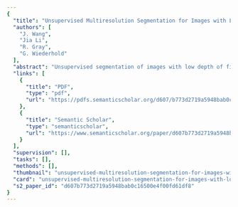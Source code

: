 ```yaml
---
{
  "title": "Unsupervised Multiresolution Segmentation for Images with Low Depth of Field",
  "authors": [
    "J. Wang",
    "Jia Li",
    "R. Gray",
    "G. Wiederhold"
  ],
  "abstract": "Unsupervised segmentation of images with low depth of field (DOF) is highly useful in various applications. This paper describes a novel multiresolution image segmentation algorithm for low DOF images. The algorithm is designed to separate a sharply focused object-of-interest from other foreground or background objects. The algorithm is fully automatic in that all parameters are image independent. A multi-scale approach based on high frequency wavelet coefficients and their statistics is used to perform context-dependent classification of individual blocks of the image. Unlike other edge-based approaches, our algorithm does not rely on the process of connecting object boundaries. The algorithm has achieved high accuracy when tested on more than 100 low DOF images, many with inhomogeneous foreground or background distractions. Compared with he state of the art algorithms, this new algorithm provides better accuracy at higher speed.",
  "links": [
    {
      "title": "PDF",
      "type": "pdf",
      "url": "https://pdfs.semanticscholar.org/d607/b773d2719a5948bab0c16500e4f00fd61df8.pdf"
    },
    {
      "title": "Semantic Scholar",
      "type": "semanticscholar",
      "url": "https://www.semanticscholar.org/paper/d607b773d2719a5948bab0c16500e4f00fd61df8"
    }
  ],
  "supervision": [],
  "tasks": [],
  "methods": [],
  "thumbnail": "unsupervised-multiresolution-segmentation-for-images-with-low-depth-of-field-thumb.jpg",
  "card": "unsupervised-multiresolution-segmentation-for-images-with-low-depth-of-field-card.jpg",
  "s2_paper_id": "d607b773d2719a5948bab0c16500e4f00fd61df8"
}
---
```



